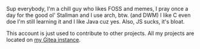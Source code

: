 Sup everybody,
I'm a chill guy who likes FOSS and memes,
I pray once a day for the good ol' Stallman and I use arch, btw. (and DWM)
I like C even doe I'm still learning it and I like Java cuz yes.
Also, JS sucks, it's bloat.

This account is just used to contribute to other projects.
All my projects are located on [my Gitea instance](https://git.mirkodi.tech/mirk0dex).
